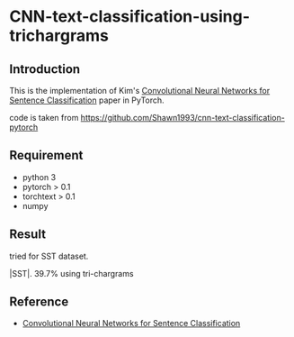 # CNN-text-classification-using-trichargrams

## Introduction
This is the implementation of Kim's [Convolutional Neural Networks for Sentence Classification](https://arxiv.org/abs/1408.5882) paper in PyTorch.
 
code is taken from https://github.com/Shawn1993/cnn-text-classification-pytorch


## Requirement
* python 3
* pytorch > 0.1
* torchtext > 0.1
* numpy

## Result
tried for SST dataset.

|SST|.  39.7% using tri-chargrams


## Reference
* [Convolutional Neural Networks for Sentence Classification](https://arxiv.org/abs/1408.5882)
